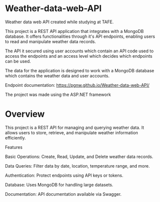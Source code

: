 # Weather-data-web-API
Weather data web API created while studying at TAFE.

This project is a REST API application that integrates with a MongoDB database.
It offers functionalities through it's API endpoints, enabling users to read and manipulate weather data records.

The API it secured using user accounts which contain an API code used to access the endpoints and an access level which decides which endpoints can be used.

The data for the application is designed to work with a MongoDB database which contains the weather data and user accounts.

Endpoint documentation: https://pgnw.github.io/Weather-data-web-API/

The project was made using the ASP.NET framework 


# Overview

This project is a REST API for managing and querying weather data. It allows users to store, retrieve, and manipulate weather information efficiently.

Features

Basic Operations: Create, Read, Update, and Delete weather data records.

Data Queries: Filter data by date, location, temperature range, and more.

Authentication: Protect endpoints using API keys or tokens.

Database: Uses MongoDB for handling large datasets.

Documentation: API documentation available via Swagger.
